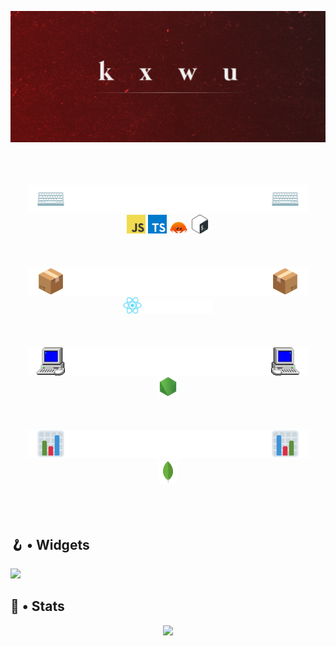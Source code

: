 <a href="https://github.com/xkawu"><img src="https://raw.githubusercontent.com/xkawu/xkawu/main/src/images/b4nner.png"></a>
<!-- --->
<br>
<br>
<br>
<!-- --->
<div align="center">
	<!-- languages --->
	<a href="https://github.com/xkawu"><img src="https://raw.githubusercontent.com/xkawu/xkawu/main/src/images/subcats/languages.png"></a>
	<div>
		<a title="Javascript" href="https://devdocs.io/javascript/"><img width="30" src="https://raw.githubusercontent.com/xkawu/xkawu/main/src/images/subcats/items/languages/js.png"></a>
		<a title="Typescript" href="https://www.typescriptlang.org/"><img width="30" src="https://raw.githubusercontent.com/xkawu/xkawu/main/src/images/subcats/items/languages/ts.png"></a>
		<a title="Rust" href="https://www.rust-lang.org/"><img width="30" src="https://raw.githubusercontent.com/xkawu/xkawu/main/src/images/subcats/items/languages/rust.png"></a>
		<a title="Bash" href="https://en.wikipedia.org/wiki/Bash_(Unix_shell)"><img width="30" src="https://raw.githubusercontent.com/xkawu/xkawu/main/src/images/subcats/items/languages/bash.png"></a>
	</div>
	<!-- --->
	<br>
	<br>
	<br>
	<!-- frameworks --->
	<a href="https://github.com/xkawu"><img src="https://raw.githubusercontent.com/xkawu/xkawu/main/src/images/subcats/frameworks.png"></a>
	<div>
		<a title="React" href="https://reactjs.org/"><img width="30" src="https://raw.githubusercontent.com/xkawu/xkawu/main/src/images/subcats/items/frameworks/react.png"></a>
		<a title="NextJS" href="https://nextjs.org/"><img width="110" height="" src="https://raw.githubusercontent.com/xkawu/xkawu/main/src/images/subcats/items/frameworks/next.png"></a>
	</div>
 	<!-- --->
	<br>
	<br>
	<br>
	<!-- environments --->
	<a href="https://github.com/xkawu"><img src="https://raw.githubusercontent.com/xkawu/xkawu/main/src/images/subcats/environments.png"></a>
	<div>
		<a title="NodeJS" href="https://nodejs.org/"><img width="30" src="https://raw.githubusercontent.com/xkawu/xkawu/main/src/images/subcats/items/environments/nodejs.png"></a>
	</div>
	<!-- --->
	<br>
	<br>
	<br>
	<!-- databases --->
	<a href="https://github.com/xkawu"><img src="https://raw.githubusercontent.com/xkawu/xkawu/main/src/images/subcats/databases.png"></a>
	<div>
		<a title="MongoDB" href="https://www.mongodb.com/"><img width="30" src="https://raw.githubusercontent.com/xkawu/xkawu/main/src/images/subcats/items/databases/mongodb.png"></a>
	</div>
</div>

<!-- --->
<br>
<br>
<br>
<!-- --->

## 🪝 • Widgets
<a href="https://github.com/xkawu"><img src="https://lanyard.cnrad.dev/api/445718215138607114"></a>

## 🎈 • Stats
<div align="center">
	<a href="https://github.com/xkawu"><img src="https://profile-counter.glitch.me/levraiKawu/count.svg"></a>
</div>
